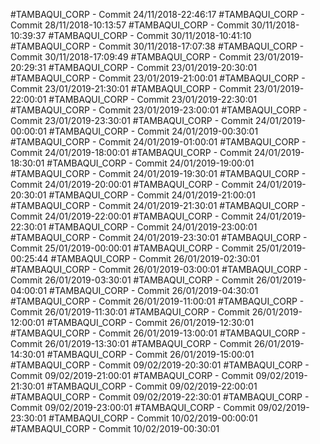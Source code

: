 #TAMBAQUI_CORP - Commit 24/11/2018-22:46:17
#TAMBAQUI_CORP - Commit 28/11/2018-10:13:57
#TAMBAQUI_CORP - Commit 30/11/2018-10:39:37
#TAMBAQUI_CORP - Commit 30/11/2018-10:41:10
#TAMBAQUI_CORP - Commit 30/11/2018-17:07:38
#TAMBAQUI_CORP - Commit 30/11/2018-17:09:49
#TAMBAQUI_CORP - Commit 23/01/2019-20:29:31
#TAMBAQUI_CORP - Commit 23/01/2019-20:30:01
#TAMBAQUI_CORP - Commit 23/01/2019-21:00:01
#TAMBAQUI_CORP - Commit 23/01/2019-21:30:01
#TAMBAQUI_CORP - Commit 23/01/2019-22:00:01
#TAMBAQUI_CORP - Commit 23/01/2019-22:30:01
#TAMBAQUI_CORP - Commit 23/01/2019-23:00:01
#TAMBAQUI_CORP - Commit 23/01/2019-23:30:01
#TAMBAQUI_CORP - Commit 24/01/2019-00:00:01
#TAMBAQUI_CORP - Commit 24/01/2019-00:30:01
#TAMBAQUI_CORP - Commit 24/01/2019-01:00:01
#TAMBAQUI_CORP - Commit 24/01/2019-18:00:01
#TAMBAQUI_CORP - Commit 24/01/2019-18:30:01
#TAMBAQUI_CORP - Commit 24/01/2019-19:00:01
#TAMBAQUI_CORP - Commit 24/01/2019-19:30:01
#TAMBAQUI_CORP - Commit 24/01/2019-20:00:01
#TAMBAQUI_CORP - Commit 24/01/2019-20:30:01
#TAMBAQUI_CORP - Commit 24/01/2019-21:00:01
#TAMBAQUI_CORP - Commit 24/01/2019-21:30:01
#TAMBAQUI_CORP - Commit 24/01/2019-22:00:01
#TAMBAQUI_CORP - Commit 24/01/2019-22:30:01
#TAMBAQUI_CORP - Commit 24/01/2019-23:00:01
#TAMBAQUI_CORP - Commit 24/01/2019-23:30:01
#TAMBAQUI_CORP - Commit 25/01/2019-00:00:01
#TAMBAQUI_CORP - Commit 25/01/2019-00:25:44
#TAMBAQUI_CORP - Commit 26/01/2019-02:30:01
#TAMBAQUI_CORP - Commit 26/01/2019-03:00:01
#TAMBAQUI_CORP - Commit 26/01/2019-03:30:01
#TAMBAQUI_CORP - Commit 26/01/2019-04:00:01
#TAMBAQUI_CORP - Commit 26/01/2019-04:30:01
#TAMBAQUI_CORP - Commit 26/01/2019-11:00:01
#TAMBAQUI_CORP - Commit 26/01/2019-11:30:01
#TAMBAQUI_CORP - Commit 26/01/2019-12:00:01
#TAMBAQUI_CORP - Commit 26/01/2019-12:30:01
#TAMBAQUI_CORP - Commit 26/01/2019-13:00:01
#TAMBAQUI_CORP - Commit 26/01/2019-13:30:01
#TAMBAQUI_CORP - Commit 26/01/2019-14:30:01
#TAMBAQUI_CORP - Commit 26/01/2019-15:00:01
#TAMBAQUI_CORP - Commit 09/02/2019-20:30:01
#TAMBAQUI_CORP - Commit 09/02/2019-21:00:01
#TAMBAQUI_CORP - Commit 09/02/2019-21:30:01
#TAMBAQUI_CORP - Commit 09/02/2019-22:00:01
#TAMBAQUI_CORP - Commit 09/02/2019-22:30:01
#TAMBAQUI_CORP - Commit 09/02/2019-23:00:01
#TAMBAQUI_CORP - Commit 09/02/2019-23:30:01
#TAMBAQUI_CORP - Commit 10/02/2019-00:00:01
#TAMBAQUI_CORP - Commit 10/02/2019-00:30:01
